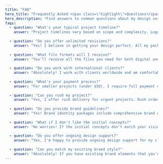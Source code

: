 ```yaml
---
title: "FAQ"
hero_title: "Frequently Asked <span class=\"highlight\">Questions</span>"
hero_description: "Find answers to common questions about my design services, process, and pricing."
faqs:
  - question: "What's your typical project timeline?"
    answer: "Project timelines vary based on scope and complexity. Logo designs typically take 2-3 days, complete brand identities take 1-2 weeks, and larger projects may take 3-4 weeks. I always provide a detailed timeline before starting any project."
  
  - question: "Do you offer unlimited revisions?"
    answer: "Yes! I believe in getting your design perfect. All my packages include unlimited revisions until you're 100% satisfied with the final result. Your happiness with the design is my top priority."
  
  - question: "What file formats will I receive?"
    answer: "You'll receive all the files you need for both digital and print use. This typically includes vector files (AI, EPS, SVG), high-resolution raster files (PNG, JPG), and any specific formats required for your use case."
  
  - question: "Do you work with international clients?"
    answer: "Absolutely! I work with clients worldwide and am comfortable with remote collaboration across different time zones. Communication is primarily through email, WhatsApp, and video calls as needed."
  
  - question: "What's your payment process?"
    answer: "For smaller projects (under $50), I require full payment upfront. For larger projects, I typically ask for 50% upfront and 50% upon completion. I accept payments through PayPal, bank transfer, and other secure payment methods."
  
  - question: "Can you rush my project?"
    answer: "Yes, I offer rush delivery for urgent projects. Rush orders typically incur a 50% surcharge and are subject to my current workload. Please contact me to discuss your timeline and I'll let you know if I can accommodate your deadline."
  
  - question: "Do you provide brand guidelines?"
    answer: "Yes! Brand identity packages include comprehensive brand guidelines that cover logo usage, color codes, typography, spacing requirements, and do's and don'ts. This ensures consistent brand application across all materials."
  
  - question: "What if I don't like the initial concepts?"
    answer: "No worries! If the initial concepts don't match your vision, we'll have a detailed discussion about your preferences and I'll create new concepts based on your feedback. This process continues until we find the perfect direction."
  
  - question: "Do you offer ongoing design support?"
    answer: "Yes, I'm happy to provide ongoing design support for my clients. Whether you need additional marketing materials, social media graphics, or updates to existing designs, I'm here to help your brand grow."
  
  - question: "Can you match my existing brand style?"
    answer: "Absolutely! If you have existing brand elements that you'd like me to work with, I can create new designs that complement and enhance your current brand identity while maintaining consistency."
---
```

